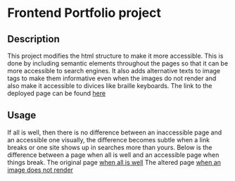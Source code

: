 # Frontend Portfolio project

## Description
This project modifies the html structure to make it more accessible.
This is done by including semantic elements throughout the pages so that it can be more accessible to search engines. It also adds alternative texts to image tags to make them informative even when the images do not render and also make it accessible to divices like braille keyboards. The link to the deployed page can be found [here]()


## Usage
If all is well, then there is no difference between an inaccessible page and an accessible one visually, the difference becomes subtle when a link breaks or one site shows up in searches more than yours. Below is the difference between a page when all is well and an accessible page when things break.
The original page
[when all is well](./assets/images/acessibily_example_orig.jpg)
The altered page
[when an image does not render](./assets/images/accessiblity_example.jpg)

